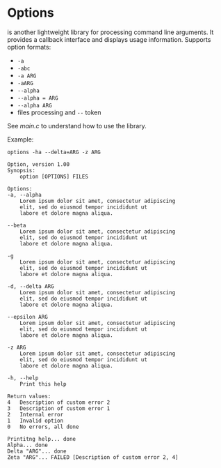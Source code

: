 # Options

is another lightweight library for processing command line arguments. It provides a callback interface and displays usage information. Supports option formats:
* `-a`
* `-abc`
* `-a ARG`
* `-aARG`
* `--alpha`
* `--alpha = ARG`
* `--alpha ARG`
* files processing and `--` token

See *main.c* to understand how to use the library.

Example:
```
options -ha --delta=ARG -z ARG

Option, version 1.00
Synopsis:
	option [OPTIONS] FILES

Options:
-a, --alpha
	Lorem ipsum dolor sit amet, consectetur adipiscing
	elit, sed do eiusmod tempor incididunt ut
	labore et dolore magna aliqua.

--beta
	Lorem ipsum dolor sit amet, consectetur adipiscing
	elit, sed do eiusmod tempor incididunt ut
	labore et dolore magna aliqua.

-g
	Lorem ipsum dolor sit amet, consectetur adipiscing
	elit, sed do eiusmod tempor incididunt ut
	labore et dolore magna aliqua.

-d, --delta ARG
	Lorem ipsum dolor sit amet, consectetur adipiscing
	elit, sed do eiusmod tempor incididunt ut
	labore et dolore magna aliqua.

--epsilon ARG
	Lorem ipsum dolor sit amet, consectetur adipiscing
	elit, sed do eiusmod tempor incididunt ut
	labore et dolore magna aliqua.

-z ARG
	Lorem ipsum dolor sit amet, consectetur adipiscing
	elit, sed do eiusmod tempor incididunt ut
	labore et dolore magna aliqua.

-h, --help
	Print this help

Return values:
4	Description of custom error 2
3	Description of custom error 1
2	Internal error
1	Invalid option
0	No errors, all done

Printitng help... done
Alpha... done
Delta "ARG"... done
Zeta "ARG"... FAILED [Description of custom error 2, 4]
```
